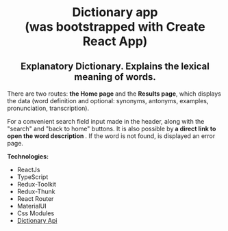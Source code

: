 <div style='text-align:center;color:'red'>
                <h1 style='margin: 0'>Dictionary app <br /> (was bootstrapped with Create React App)</h1>
                <h2>Explanatory Dictionary. Explains the lexical meaning of words. </h2>
            </div>
            <div>
                <p>There are two routes: <b>the Home page </b> and the <b>Results page</b>, which displays the data (word definition and optional: synonyms, antonyms, examples, pronunciation, transcription).</p>
                <p> For a convenient search field input made in the header, along with the "search" and "back to home" buttons. It is also possible  by<b> a direct link to open the word description </b>. If the word is not found, is displayed an error page.
                </p>
            </div>
            <div>
                <b> Technologies: </b>
            </div>
            <ul>
                <li>ReactJs</li>
                <li>TypeScript</li>
                <li>Redux-Toolkit</li>
                <li>Redux-Thunk</li>
                <li>React Router</li>
                <li>MaterialUI</li>
                <li>Css Modules</li>
                <li><a href="https://dictionaryapi.dev/">Dictionary Api</a></li>
            </ul>
